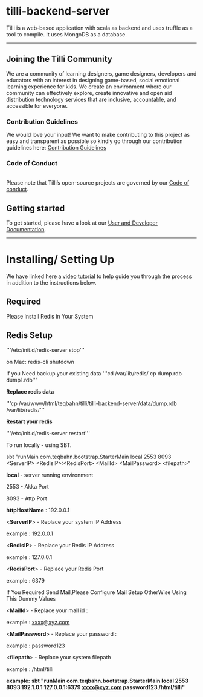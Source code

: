 # **tilli-backend-server**

Tilli is a web-based application with scala as backend and uses truffle as a tool to compile. It uses MongoDB as a database.

************************

## Joining the Tilli Community 
We are a community of learning designers, game designers, developers and educators with an interest in designing game-based, social emotional learning experience for kids. We create an environment where our community can effectively explore, create innovative and open aid distribution technology services that are inclusive, accountable, and accessible for everyone.

### Contribution Guidelines

We would love your input! We want to make contributing to this project as easy and transparent as possible so kindly go through our contribution guidelines here: [Contribution Guidelines](https://tillioss.github.io/DEPRECATED-tilli-docs/docs/Contribution-Guidelines)

### Code of Conduct
<br>Please note that Tilli’s open-source projects are governed by our [Code of conduct](https://tillioss.github.io/DEPRECATED-tilli-docs/docs/code-of-conduct). 

## Getting started
To get started, please have a look at our [User and Developer Documentation](https://tillioss.github.io/DEPRECATED-tilli-docs/docs/getting-started-developer#installing-tilli-server).

*********************

# Installing/ Setting Up

We have linked here a [video tutorial](https://drive.google.com/file/d/1DftDb_z109lvuRV8l0URmPbI6XOAVwEt/view?usp=sharing) to help guide you through the process in addition to the instructions below. 

## Required 

 Please Install Redis in Your System


## Redis Setup 
'''/etc/init.d/redis-server stop'''

on Mac:
redis-cli shutdown


If you Need backup your existing data
'''cd /var/lib/redis/
cp dump.rdb dump1.rdb'''

**Replace redis data**

'''cp /var/www/html/teqbahn/tilli/tilli-backend-server/data/dump.rdb /var/lib/redis/'''

**Restart your redis**

'''/etc/init.d/redis-server restart'''


To run locally - using SBT.

sbt "runMain com.teqbahn.bootstrap.StarterMain local 2553 8093  \<ServerIP\>  \<RedisIP\>:\<RedisPort\> \<MailId\> \<MailPassword\> \<filepath\>"



**local** - server running environment 
  
  2553 - Akka Port 
  
  8093 - Attp Port 

**httpHostName** : 192.0.0.1



\<**ServerIP**\>  - Replace your system IP Address 
 
 example : 192.0.0.1


\<**RedisIP**\> - Replace your Redis IP Address

example : 127.0.0.1


\<**RedisPort**\> -  Replace your Redis Port

example : 6379


If You Required Send Mail,Please Configure Mail Setup OtherWise Using This Dummy Values 

\<**MailId**\>  -  Replace your mail id :

example : xxxx@xyz.com


\<**MailPassword**\>  -  Replace your password :

example : password123


\<**filepath**\> - Replace your system filepath 
 
 example : /html/tilli



**example:**
**sbt "runMain com.teqbahn.bootstrap.StarterMain local 2553 8093  192.1.0.1  127.0.0.1:6379 xxxx@xyz.com password123 /html/tilli"**



 




 
 
